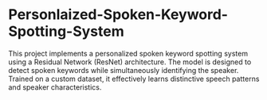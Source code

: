# Personlaized-Spoken-Keyword-Spotting-System
This project implements a personalized spoken keyword spotting system using a Residual Network (ResNet) architecture. The model is designed to detect spoken keywords while simultaneously identifying the speaker. Trained on a custom dataset, it effectively learns distinctive speech patterns and speaker characteristics. 
